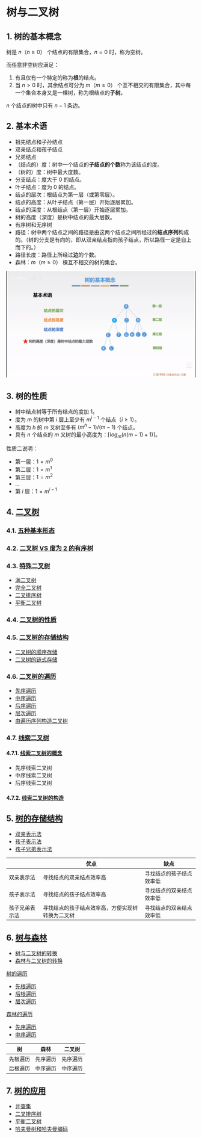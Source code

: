 # 树与二叉树

## 1. 树的基本概念

树是 $n（n \geq 0）$ 个结点的有限集合，$n=0$ 时，称为空树。

而任意非空树应满足：

1. 有且仅有一个特定的称为**根**的结点。
2. 当 $n>0$ 时，其余结点可分为 $m（m \geq 0）$ 个互不相交的有限集合，其中每一个集合本身又是一棵树，称为根结点的**子树**。

$n$ 个结点的树中只有 $n-1$ 条边。

## 2. 基本术语

- 祖先结点和子孙结点
- 双亲结点和孩子结点
- 兄弟结点
- （结点的）度：树中一个结点的**子结点的个数**称为该结点的度。
- （树的）度：树中最大度数。
- 分支结点：度大于 $0$ 的结点。
- 叶子结点：度为 $0$ 的结点。
- 结点的层次：根结点为第一层（或第零层）。
- 结点的高度：从叶子结点（第一层）开始逐层累加。
- 结点的深度：从根结点（第一层）开始逐层累加。
- 树的高度（深度）是树中结点的最大层数。
- 有序树和无序树
- 路径：树中两个结点之间的路径是由这两个结点之间所经过的**结点序列**构成的。（树的分支是有向的，即从双亲结点指向孩子结点，所以路径一定是自上而下的。）
- 路径长度：路径上所经过**边**的个数。
- 森林：$m（m \geq 0）$ 棵互不相交的树的集合。

![树的基本术语](tree.png)

## 3. 树的性质

- 树中结点树等于所有结点的度加 $1$。
- 度为 $m$ 的树中第 $i$ 层上至少有 $m^{i-1}$ 个结点（$i \geq 1$）。
- 高度为 $h$ 的 $m$ 叉树至多有 $(m^h-1)/(m-1)$ 个结点。
- 具有 $n$ 个结点的 $m$ 叉树的最小高度为：$\left \lceil log_m(n(m-1)+1) \right \rceil$。

性质二说明：

- 第一层：$1=m^0$
- 第二层：$1=m^1$
- 第三层：$1=m^2$
- ...
- 第 $i$ 层：$1=m^{i-1}$

## 4. [二叉树](binary-tree/README.md#二叉树)

### 4.1. [五种基本形态](binary-tree/README.md#1-五种基本形态)

### 4.2. [二叉树 VS 度为 2 的有序树](binary-tree/README.md#2-二叉树-VS-度为-2-的有序树)

### 4.3. [特殊二叉树](binary-tree/README.md#3-特殊二叉树)

- [满二叉树](binary-tree/README.md#31-满二叉树)
- [完全二叉树](binary-tree/README.md#32-完全二叉树)
- [二叉排序树](binary-tree/README.md#33-二叉排序树)
- [平衡二叉树](binary-tree/README.md#34-平衡二叉树)

### 4.4. [二叉树的性质](binary-tree/README.md#4-二叉树的性质)

### 4.5. [二叉树的存储结构](binary-tree-storage/README.md#二叉树的存储结构)

- [二叉树的顺序存储](binary-tree-storage/README.md#1-二叉树的顺序存储)
- [二叉树的链式存储](binary-tree-storage/README.md#2-二叉树的链式存储)

### 4.6. [二叉树的遍历](binary-tree-traversal/README.md#二叉树的遍历)

- [先序遍历](binary-tree-traversal/README.md#1-先序遍历)
- [中序遍历](binary-tree-traversal/README.md#2-中序遍历)
- [后序遍历](binary-tree-traversal/README.md#3-后序遍历)
- [层次遍历](binary-tree-traversal/README.md#5-层次遍历)
- [由遍历序列构造二叉树](binary-tree-traversal/README.md#6-由遍历序列构造二叉树)

### 4.7. [线索二叉树](binary-tree-traversal/README.md#7-线索二叉树)

#### 4.7.1. [线索二叉树的概念](binary-tree-traversal/README.md#71-线索二叉树的概念)

- 先序线索二叉树
- 中序线索二叉树
- 后序线索二叉树

#### 4.7.2. [线索二叉树的构造](binary-tree-traversal/README.md#72-线索二叉树的构造)

## 5. [树的存储结构](tree-storage/README.md#树的存储结构)

- [双亲表示法](tree-storage/README.md#1-双亲表示法)
- [孩子表示法](tree-storage/README.md#2-孩子表示法)
- [孩子兄弟表示法](tree-storage/README.md#3-孩子兄弟表示法)

|                | 优点                                             | 缺点                     |
| -------------- | ------------------------------------------------ | ------------------------ |
| 双亲表示法     | 寻找结点的双亲结点效率高                         | 寻找结点的孩子结点效率低 |
| 孩子表示法     | 寻找结点的孩子结点效率高                         | 寻找结点的双亲结点效率低 |
| 孩子兄弟表示法 | 寻找结点的孩子结点效率高，方便实现树转换为二叉树 | 寻找结点的双亲结点效率低 |

## 6. [树与森林](tree-traversal/README.md#树与森林)

- [树与二叉树的转换](tree-traversal/README.md#1-树与二叉树的转换)
- [森林与二叉树的转换](tree-traversal/README.md#2-森林与二叉树的转换)

[树的遍历](tree-traversal/README.md#3-树的遍历)

- [先根遍历](tree-traversal/README.md#31-先根遍历)
- [后根遍历](tree-traversal/README.md#32-后根遍历)
- [层次遍历](tree-traversal/README.md#33-层次遍历)

[森林的遍历](tree-traversal/README.md#4-森林的遍历)

- [先序遍历](tree-traversal/README.md#41-先序遍历)
- [中序遍历](tree-traversal/README.md#42-中序遍历)

| 树       | 森林     | 二叉树   |
| -------- | -------- | -------- |
| 先根遍历 | 先序遍历 | 先序遍历 |
| 后根遍历 | 中序遍历 | 中序遍历 |

## 7. [树的应用](tree-applications/README.md)

- [并查集](tree-applications/README.md#1-并查集)
- [二叉排序树](binary-tree-applications/README.md#1-二叉排序树)
- [平衡二叉树](binary-tree-applications/README.md#2-平衡二叉树)
- [哈夫曼树和哈夫曼编码](binary-tree-applications/README.md#3-哈夫曼树)

